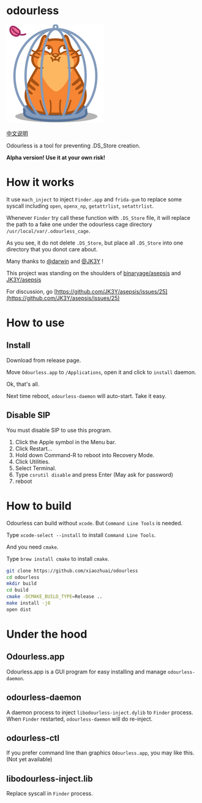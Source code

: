 # odourless

![logo.png](logo.png)

[中文说明](README_CN.md)

Odourless is a tool for preventing .DS_Store creation.

**Alpha version! Use it at your own risk!**

# How it works

It use `mach_inject` to inject `Finder.app` and `frida-gum` to replace some syscall including `open`, `openx_np`, `getattrlist`, `setattrlist`.

Whenever `Finder` try call these function with `.DS_Store` file, it will replace the path to a fake one under the odourless cage directory `/usr/local/var/.odourless_cage`.

As you see, it do not delete `.DS_Store`, but place all `.DS_Store` into one directory that you donot care about.

Many thanks to [@darwin](https://github.com/darwin) and [@JK3Y](https://github.com/JK3Y) !

This project was standing on the shoulders of [binaryage/asepsis](https://github.com/binaryage/asepsis) and [JK3Y/asepsis](https://github.com/JK3Y/asepsis)

For discussion, go [https://github.com/JK3Y/asepsis/issues/25](https://github.com/JK3Y/asepsis/issues/25)

# How to use

## Install

Download from release page.

Move `Odourless.app` to `/Applications`, open it and click to `install` daemon.

Ok, that's all.

Next time reboot, `odourless-daemon` will auto-start. Take it easy.

## Disable SIP

You must disable SIP to use this program.

1. Click the Apple symbol in the Menu bar.
2. Click Restart...
3. Hold down Command-R to reboot into Recovery Mode.
4. Click Utilities.
5. Select Terminal.
6. Type `csrutil disable` and press Enter (May ask for password)
7. reboot

# How to build

Odourless can build without `xcode`. But `Command Line Tools` is needed. 

Type `xcode-select --install` to install `Command Line Tools`.

And you need `cmake`.

Type `brew install cmake` to install `cmake`.

```bash
git clone https://github.com/xiaozhuai/odourless
cd odourless
mkdir build
cd build
cmake -DCMAKE_BUILD_TYPE=Release ..
make install -j8
open dist
```

# Under the hood

## Odourless.app

Odourless.app is a GUI program for easy installing and manage `odourless-daemon`.

## odourless-daemon

A daemon process to inject `libodourless-inject.dylib` to `Finder` process. 
When `Finder` restarted, `odourless-daemon` will do re-inject.

## odourless-ctl

If you prefer command line than graphics `Odourless.app`, you may like this. (Not yet available)

## libodourless-inject.lib

Replace syscall in `Finder` process.
